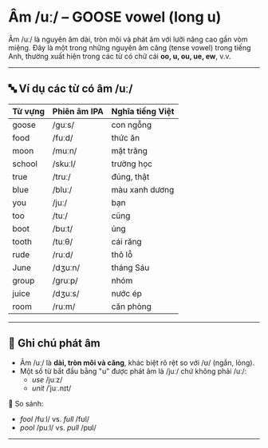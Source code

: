 # Âm /uː/ – GOOSE vowel (long u)

Âm /uː/ là nguyên âm dài, tròn môi và phát âm với lưỡi nâng cao gần vòm miệng. Đây là một trong những nguyên âm căng (tense vowel) trong tiếng Anh, thường xuất hiện trong các từ có chữ cái **oo, u, ou, ue, ew**, v.v.

---

## 🔤 Ví dụ các từ có âm /uː/

| Từ vựng    | Phiên âm IPA  | Nghĩa tiếng Việt         |
|------------|----------------|--------------------------|
| goose      | /ɡuːs/         | con ngỗng                |
| food       | /fuːd/         | thức ăn                  |
| moon       | /muːn/         | mặt trăng                |
| school     | /skuːl/        | trường học               |
| true       | /truː/         | đúng, thật               |
| blue       | /bluː/         | màu xanh dương           |
| you        | /juː/          | bạn                      |
| too        | /tuː/          | cũng                     |
| boot       | /buːt/         | ủng                      |
| tooth      | /tuːθ/         | cái răng                 |
| rude       | /ruːd/         | thô lỗ                   |
| June       | /dʒuːn/        | tháng Sáu                |
| group      | /ɡruːp/        | nhóm                     |
| juice      | /dʒuːs/        | nước ép                 |
| room       | /ruːm/         | căn phòng                |

---

## 📌 Ghi chú phát âm
- Âm /uː/ là **dài, tròn môi và căng**, khác biệt rõ rệt so với /ʊ/ (ngắn, lỏng).
- Một số từ bắt đầu bằng "u" được phát âm là /juː/ chứ không phải /uː/:  
  - *use* /juːz/  
  - *unit* /ˈjuː.nɪt/

🔁 So sánh:
- *fool* /fuːl/ vs. *full* /fʊl/  
- *pool* /puːl/ vs. *pull* /pʊl/

---
 